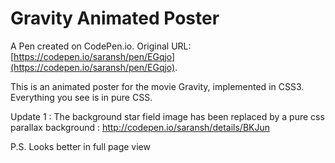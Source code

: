 # Gravity Animated Poster

A Pen created on CodePen.io. Original URL: [https://codepen.io/saransh/pen/EGqjo](https://codepen.io/saransh/pen/EGqjo).

This is an animated poster for the movie Gravity, implemented in CSS3. Everything you see is in pure CSS.

Update 1 :
The background star field image has been replaced by a pure css parallax background : http://codepen.io/saransh/details/BKJun

P.S. Looks better in full page view
